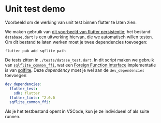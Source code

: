 # Unit test demo

Voorbeeld om de werking van unit test binnen flutter te laten zien.

We maken gebruik van [dit voorbeeld van flutter persistentie](https://docs.flutter.dev/cookbook/persistence/sqlite); het bestand `database.dart` is een uitwerking hiervan, die we automatisch willen testen. Om dit bestand te laten werken moet je twee dependencies toevoegen: 

```shell
flutter pub add sqflite path
```

De tests zitten in `./tests/datase_test.dart`. In dit script maken we gebruik van [`sqlflite_common_ffi`](https://pub.dev/packages/sqflite_common_ffi), wat een [Foreign Function Interface](https://en.wikipedia.org/wiki/Foreign_function_interface) implementatie is van [sqlflite](https://pub.dev/packages/sqflite). Deze *dependency* moet je wel aan de `dev_dependencies` toevoegen:

```yaml
dev_dependencies:
  flutter_test:
    sdk: flutter
  flutter_lints: ^2.0.0
  sqflite_common_ffi:
```

Als je het testbestand opent in VSCode, kun je ze individueel of als suite runnen. 